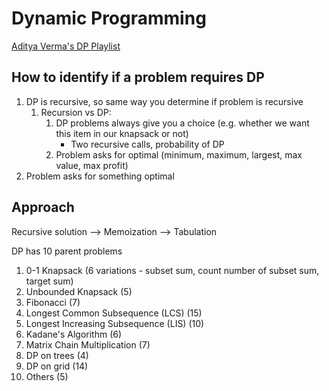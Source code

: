 # Dynamic Programming

[Aditya Verma's DP Playlist](https://www.youtube.com/playlist?list=PL_z_8CaSLPWekqhdCPmFohncHwz8TY2Go)

## How to identify if a problem requires DP

1. DP is recursive, so same way you determine if problem is recursive
   1. Recursion vs DP:
      1. DP problems always give you a choice (e.g. whether we want this item in our knapsack or not)
         - Two recursive calls, probability of DP
      2. Problem asks for optimal (minimum, maximum, largest, max value, max profit)
2. Problem asks for something optimal

## Approach

Recursive solution --> Memoization --> Tabulation

DP has 10 parent problems

1. 0-1 Knapsack (6 variations - subset sum, count number of subset sum, target sum)
2. Unbounded Knapsack (5)
3. Fibonacci (7)
4. Longest Common Subsequence (LCS) (15)
5. Longest Increasing Subsequence (LIS) (10)
6. Kadane's Algorithm (6)
7. Matrix Chain Multiplication (7)
8. DP on trees (4)
9. DP on grid (14)
10. Others (5)
